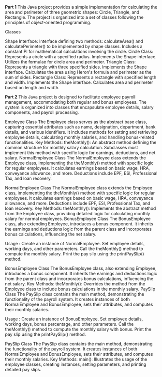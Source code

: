 **Part 1**
This Java project provides a simple implementation for calculating the area and perimeter of three geometric shapes: Circle, Triangle, and Rectangle. The project is organized into a set of classes following the principles of object-oriented programming.

Classes

Shape Interface:
    Interface defining two methods: calculateArea() and calculatePerimeter() to be implemented by shape classes.
    Includes a constant PI for mathematical calculations involving the circle.
Circle Class:
    Represents a circle with a specified radius.
    Implements the Shape interface.
    Utilizes the formulae for circle area and perimeter.
Triangle Class:
    Represents a triangle with three specified sides.
    Implements the Shape interface.
    Calculates the area using Heron's formula and perimeter as the sum of sides.
Rectangle Class:
    Represents a rectangle with specified length and width.
    Implements the Shape interface.
    Calculates area and perimeter based on length and width.


**Part 2**
This Java project is designed to facilitate employee payroll management, accommodating both regular and bonus employees. The system is organized into classes that encapsulate employee details, salary components, and payroll processing.

Employee Class
The Employee class serves as the abstract base class, capturing essential attributes such as name, designation, department, bank details, and various identifiers. It includes methods for setting and retrieving employee details, calculating monthly salaries, and handling bonus-related functionalities.
  Key Methods:
      theMonthly(): An abstract method defining the common structure for monthly salary calculation. Subclasses must implement this method with specific logic for earnings, deductions, and net salary.
      NormalEmployee Class
      The NormalEmployee class extends the Employee class, implementing the theMonthly() method with specific logic for regular employees. It calculates earnings based on basic wage, HRA, conveyance allowance, and more. Deductions include EPF, ESI, Professional Tax, and loan recovery.

NormalEmployee Class
The NormalEmployee class extends the Employee class, implementing the theMonthly() method with specific logic for regular employees. It calculates earnings based on basic wage, HRA, conveyance allowance, and more. Deductions include EPF, ESI, Professional Tax, and loan recovery.
  Key Methods:
      theMonthly(): Implements the abstract method from the Employee class, providing detailed logic for calculating monthly salary for normal employees.
      BonusEmployee Class
      The BonusEmployee class, also extending Employee, introduces a bonus component. It inherits the earnings and deductions logic from the parent class and incorporates bonus calculations, influencing the net salary.

  Usage :
      Create an instance of NormalEmployee.
      Set employee details, working days, and other parameters.
      Call the theMonthly() method to compute the monthly salary.
      Print the pay slip using the printPaySlip() method.
  
BonusEmployee Class
The BonusEmployee class, also extending Employee, introduces a bonus component. It inherits the earnings and deductions logic from the parent class and incorporates bonus calculations, influencing the net salary.
  Key Methods:
    theMonthly(): Overrides the method from the Employee class to include bonus calculations in the monthly salary.
    PaySlip Class
    The PaySlip class contains the main method, demonstrating the functionality of the payroll system. It creates instances of both NormalEmployee and BonusEmployee, sets their attributes, and computes their monthly salaries.

  Usage :
    Create an instance of BonusEmployee.
    Set employee details, working days, bonus percentage, and other parameters.
    Call the theMonthly() method to compute the monthly salary with bonus.
    Print the pay slip using the printPaySlip() method.

    
PaySlip Class
The PaySlip class contains the main method, demonstrating the functionality of the payroll system. It creates instances of both NormalEmployee and BonusEmployee, sets their attributes, and computes their monthly salaries.
  Key Methods:
    main(): Illustrates the usage of the employee classes, creating instances, setting parameters, and printing detailed pay slips.
